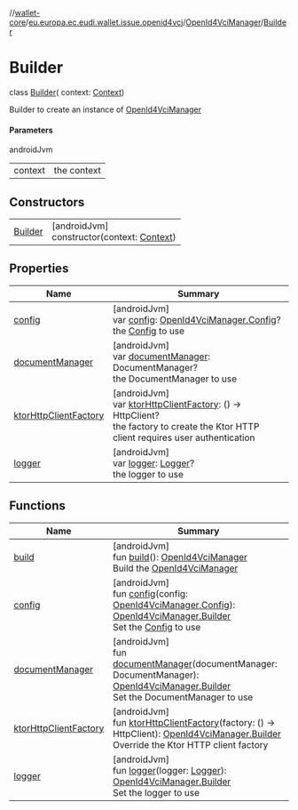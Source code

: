 //[wallet-core](../../../../index.md)/[eu.europa.ec.eudi.wallet.issue.openid4vci](../../index.md)/[OpenId4VciManager](../index.md)/[Builder](index.md)

# Builder

class [Builder](index.md)(
context: [Context](https://developer.android.com/reference/kotlin/android/content/Context.html))

Builder to create an instance of [OpenId4VciManager](../index.md)

#### Parameters

androidJvm

|         |             |
|---------|-------------|
| context | the context |

## Constructors

|                        |                                                                                                                              |
|------------------------|------------------------------------------------------------------------------------------------------------------------------|
| [Builder](-builder.md) | [androidJvm]<br>constructor(context: [Context](https://developer.android.com/reference/kotlin/android/content/Context.html)) |

## Properties

| Name                                                 | Summary                                                                                                                                                                   |
|------------------------------------------------------|---------------------------------------------------------------------------------------------------------------------------------------------------------------------------|
| [config](config.md)                                  | [androidJvm]<br>var [config](config.md): [OpenId4VciManager.Config](../-config/index.md)?<br>the [Config](../-config/index.md) to use                                     |
| [documentManager](document-manager.md)               | [androidJvm]<br>var [documentManager](document-manager.md): DocumentManager?<br>the DocumentManager to use                                                                |
| [ktorHttpClientFactory](ktor-http-client-factory.md) | [androidJvm]<br>var [ktorHttpClientFactory](ktor-http-client-factory.md): () -&gt; HttpClient?<br>the factory to create the Ktor HTTP client requires user authentication |
| [logger](logger.md)                                  | [androidJvm]<br>var [logger](logger.md): [Logger](../../../eu.europa.ec.eudi.wallet.logging/-logger/index.md)?<br>the logger to use                                       |

## Functions

| Name                                                 | Summary                                                                                                                                                                                 |
|------------------------------------------------------|-----------------------------------------------------------------------------------------------------------------------------------------------------------------------------------------|
| [build](build.md)                                    | [androidJvm]<br>fun [build](build.md)(): [OpenId4VciManager](../index.md)<br>Build the [OpenId4VciManager](../index.md)                                                                 |
| [config](config.md)                                  | [androidJvm]<br>fun [config](config.md)(config: [OpenId4VciManager.Config](../-config/index.md)): [OpenId4VciManager.Builder](index.md)<br>Set the [Config](../-config/index.md) to use |
| [documentManager](document-manager.md)               | [androidJvm]<br>fun [documentManager](document-manager.md)(documentManager: DocumentManager): [OpenId4VciManager.Builder](index.md)<br>Set the DocumentManager to use                   |
| [ktorHttpClientFactory](ktor-http-client-factory.md) | [androidJvm]<br>fun [ktorHttpClientFactory](ktor-http-client-factory.md)(factory: () -&gt; HttpClient): [OpenId4VciManager.Builder](index.md)<br>Override the Ktor HTTP client factory  |
| [logger](logger.md)                                  | [androidJvm]<br>fun [logger](logger.md)(logger: [Logger](../../../eu.europa.ec.eudi.wallet.logging/-logger/index.md)): [OpenId4VciManager.Builder](index.md)<br>Set the logger to use   |
